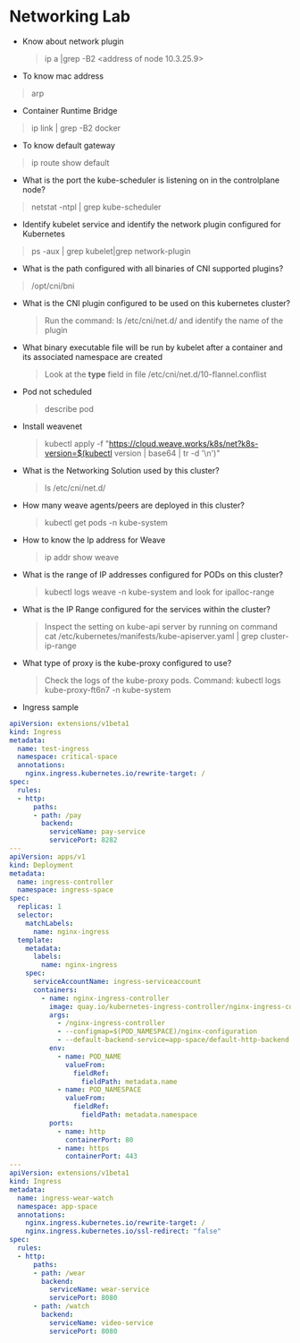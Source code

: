 # Networking Lab

* Know about network plugin
  > ip a |grep -B2 <address of node 10.3.25.9>
  
* To know mac address 
 > arp <node-address>
 
* Container Runtime Bridge
 > ip link | grep -B2 docker

* To know default gateway
 > ip route show default

* What is the port the kube-scheduler is listening on in the controlplane node?
 > netstat -ntpl | grep kube-scheduler 
 
* Identify kubelet service and identify the network plugin configured for Kubernetes
 > ps -aux | grep kubelet|grep network-plugin
 
* What is the path configured with all binaries of CNI supported plugins?
 > /opt/cni/bni
 
* What is the CNI plugin configured to be used on this kubernetes cluster?
  > Run the command: ls /etc/cni/net.d/ and identify the name of the plugin
  
* What binary executable file will be run by kubelet after a container and its associated namespace are created
  > Look at the **type** field in file /etc/cni/net.d/10-flannel.conflist
  
* Pod not scheduled 
  > describe pod
  
* Install weavenet
  > kubectl apply -f "https://cloud.weave.works/k8s/net?k8s-version=$(kubectl version | base64 | tr -d '\n')"
  
* What is the Networking Solution used by this cluster?
  > ls /etc/cni/net.d/
  
* How many weave agents/peers are deployed in this cluster?
  > kubectl get pods -n kube-system
  
* How to know the Ip address for Weave 
  > ip addr show weave 
  
* What is the range of IP addresses configured for PODs on this cluster?
  > kubectl logs <weave-pod-name> weave -n kube-system and look for ipalloc-range
  
* What is the IP Range configured for the services within the cluster?
  > Inspect the setting on kube-api server by running on command cat /etc/kubernetes/manifests/kube-apiserver.yaml | grep cluster-ip-range
  
* What type of proxy is the kube-proxy configured to use?
  > Check the logs of the kube-proxy pods. Command: kubectl logs kube-proxy-ft6n7 -n kube-system
  
  
* Ingress sample
  
```yaml
apiVersion: extensions/v1beta1
kind: Ingress
metadata:
  name: test-ingress
  namespace: critical-space
  annotations:
    nginx.ingress.kubernetes.io/rewrite-target: /
spec:
  rules:
  - http:
      paths:
      - path: /pay
        backend:
          serviceName: pay-service
          servicePort: 8282
---
apiVersion: apps/v1
kind: Deployment
metadata:
  name: ingress-controller
  namespace: ingress-space
spec:
  replicas: 1
  selector:
    matchLabels:
      name: nginx-ingress
  template:
    metadata:
      labels:
        name: nginx-ingress
    spec:
      serviceAccountName: ingress-serviceaccount
      containers:
        - name: nginx-ingress-controller
          image: quay.io/kubernetes-ingress-controller/nginx-ingress-controller:0.21.0
          args:
            - /nginx-ingress-controller
            - --configmap=$(POD_NAMESPACE)/nginx-configuration
            - --default-backend-service=app-space/default-http-backend
          env:
            - name: POD_NAME
              valueFrom:
                fieldRef:
                  fieldPath: metadata.name
            - name: POD_NAMESPACE
              valueFrom:
                fieldRef:
                  fieldPath: metadata.namespace
          ports:
            - name: http
              containerPort: 80
            - name: https
              containerPort: 443
---
apiVersion: extensions/v1beta1
kind: Ingress
metadata:
  name: ingress-wear-watch
  namespace: app-space
  annotations:
    nginx.ingress.kubernetes.io/rewrite-target: /
    nginx.ingress.kubernetes.io/ssl-redirect: "false"
spec:
  rules:
  - http:
      paths:
      - path: /wear
        backend:
          serviceName: wear-service
          servicePort: 8080
      - path: /watch
        backend:
          serviceName: video-service
          servicePort: 8080
  ```
